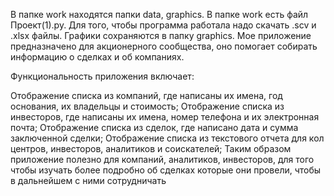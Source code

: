 В папке work находятся папки data, graphics. В папке work есть файл Проект(1).py. Для того, чтобы программа работала надо скачать .scv и .xlsx файлы. Графики сохраняются в папку graphics. Мое приложение предназначено для акционерного сообщества, оно помогает собирать информацию о сделках и об компаниях.

Функциональность приложения включает:

Отображение списка из компаний, где написаны их имена, год основания, их владельцы и стоимость;
Отображение списка из инвесторов, где написаны их имена, номер телефона и их электронная почта;
Отображение списка из сделок, где написано дата и сумма заключенной сделки;
Отображение списка из текстового отчета для кол центров, инвесторов, аналитиков и соискателей; Таким образом приложение полезно для компаний, аналитиков, инвесторов, для того чтобы изучать более подробно об сделках которые они провели, чтобы в дальнейшем с ними сотрудничать
